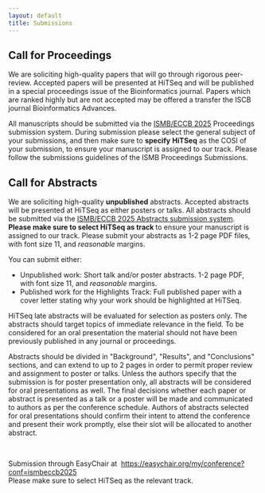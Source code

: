 ```yaml
---
layout: default
title: Submissions
---
```


<div class="box">
  <h2>Call for Proceedings</h2>

  <p>We are soliciting high-quality papers that will go through
  rigorous peer-review. Accepted papers will be presented at HiTSeq
  and will be published in a special proceedings issue of the
  Bioinformatics journal.  Papers which are ranked highly but are not
  accepted may be offered a transfer the ISCB journal Bioinformatics
  Advances.</p>


  <p>All manuscripts should be submitted via the <a href="https://www.iscb.org/ismbeccb2025/call-for-submissions/proceedings">ISMB/ECCB
    2025</a> Proceedings submission system. During submission please
  select the general subject of your submissions, and then make sure
  to <strong>specify</strong> <strong>HiTSeq</strong> as the COSI of
  your submission, to ensure your manuscript is assigned to our track.
  Please follow the submissions guidelines 
  of the ISMB Proceedings Submissions.</p>
</div>

<div class="box">
  <h2>Call for Abstracts</h2>
  <p> We are soliciting high-quality <b>unpublished</b> abstracts.
    Accepted abstracts will be presented at HiTSeq as either posters
    or talks. All abstracts should be submitted via the
    <a href="https://easychair.org/my/conference?conf=ismbeccb2025">
    ISMB/ECCB 2025 Abstracts submission system</a>. <b>Please make sure to
      select HiTSeq as track </b>to ensure your manuscript is
    assigned to our track. Please submit your abstracts as 1-2 page
    PDF files, with font size 11, and <i>reasonable</i> margins. </p>
  <p> You can submit either: 
    <br />
  </p>
  <ul>
    <li> Unpublished work: Short talk and/or poster abstracts. 1-2
      page PDF, with font size 11, and <i>reasonable</i> margins.</li>
    <li> Published work for the Highlights Track: Full published paper
      with a cover letter stating why your work should be highlighted
      at HiTSeq. </li>
  </ul>
  <p> HiTSeq late abstracts will be evaluated for selection as posters
    only. The abstracts should target topics of immediate relevance in
    the field. To be considered for an oral presentation the material
    should not have been previously published in any journal or
    proceedings. </p>
  <p>Abstracts should be divided in "Background", "Results", and
  "Conclusions" sections, and can extend to up to 2 pages in order to
  permit proper review and assignment to poster or talks. Unless the
  authors specify that the submission is for poster presentation only,
  all abstracts will be considered for oral presentations as well. The
  final decisions whether each paper or abstract is presented as a
  talk or a poster will be made and communicated to authors as per the
  conference schedule. Authors of abstracts selected for oral
  presentations should confirm their intent to attend the conference
  and present their work promptly, else their slot will be allocated
  to another abstract.</p>
  
  <p><br />
  </p>
  <p>Submission through EasyChair at  <a href="https://easychair.org/my/conference?conf=ismbeccb2025">https://easychair.org/my/conference?conf=ismbeccb2025</a><br />
  Please make sure to select HiTSeq as the relevant track.<br />
  </p>
  
  <!-- All submissions are closed.<br class="clearfix" /> --> 
</div>

